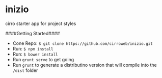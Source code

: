inizio
======

cirro starter app for project styles

####Getting Started####
 - Cone Repo: `$ git clone https://github.com/cirroweb/inizio.git`
 - Run: `$ npm install`
 - Run: `$ bower install`
 - Run `grunt serve` to get going
 - Run `grunt` to generate a distributino version that will compile into the `/dist` folder
